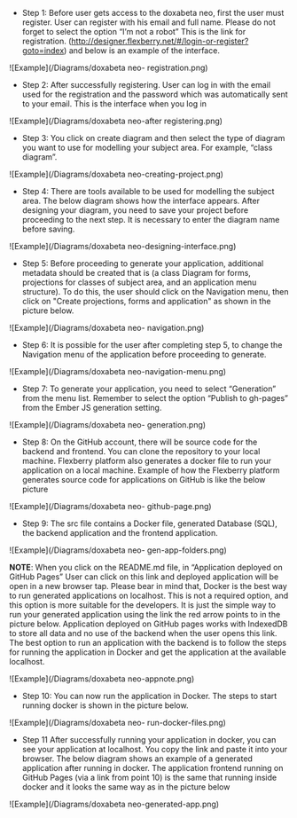 * Step 1:
Before user gets access to the doxabeta neo, first the user must register. User can register with his email and full name. Please do not forget to select the option “I’m not a robot” This is the link for registration. (http://designer.flexberry.net/#/login-or-register?goto=index) and below is an example of the interface.

![Example](/Diagrams/doxabeta neo- registration.png)

* Step 2: 
After successfully registering. User can log in with the email used for the registration and the password which was automatically sent to your email. This is the interface when you log in

![Example](/Diagrams/doxabeta neo-after registering.png)

* Step 3:
You click on create diagram and then select the type of diagram you want to use for modelling your subject area. For example, “class diagram”.

![Example](/Diagrams/doxabeta neo-creating-project.png)

* Step 4:
There are tools available to be used for modelling the subject area. The below diagram shows how the interface appears. After designing your diagram, you need to save your project before proceeding to the next step. It is necessary to enter the diagram name before saving.

![Example](/Diagrams/doxabeta neo-designing-interface.png)


* Step 5: 
Before proceeding to generate your application, additional metadata should be created that is (a class Diagram for forms, projections for classes of subject area, and an application menu structure). To do this, the user should click on the Navigation menu, then click on "Create projections, forms and application" as shown in the picture below. 

![Example](/Diagrams/doxabeta neo- navigation.png)

* Step 6:
It is possible for the user after completing step 5, to change the Navigation menu of the application before proceeding to generate.

![Example](/Diagrams/doxabeta neo-navigation-menu.png)

* Step 7: 
To generate your application, you need to select “Generation” from the menu list. Remember to select the option “Publish to gh-pages” from the Ember JS generation setting.
 
 ![Example](/Diagrams/doxabeta neo- generation.png)

* Step 8: 
On the GitHub account, there will be source code for the backend and frontend. You can clone the repository to your local machine. Flexberry platform also generates a docker file to run your application on a local machine. Example of how the Flexberry platform generates source code for applications on GitHub is like the below picture

![Example](/Diagrams/doxabeta neo- github-page.png)

* Step 9:
The src file contains a Docker file, generated Database (SQL), the backend application and the frontend application.

![Example](/Diagrams/doxabeta neo- gen-app-folders.png)

**NOTE**: 
When you click on the README.md file, in “Application deployed on GitHub Pages” User can click on this link and deployed application will be open in a new browser tap. Please bear in mind that, Docker is the best way to run generated applications on localhost. This is not a required option, and this option is more suitable for the developers. It is just the simple way to run your generated application using the link the red arrow points to in the picture below. Application deployed on GitHub pages works with IndexedDB to store all data and no use of the backend when the user opens this link. 
The best option to run an application with the backend is to follow the steps for running the application in Docker and get the application at the available localhost.

![Example](/Diagrams/doxabeta neo-appnote.png)

* Step 10:
You can now run the application in Docker.  The steps to start running docker is shown in the picture below.

![Example](/Diagrams/doxabeta neo- run-docker-files.png)

* Step 11
After successfully running your application in docker, you can see your application at localhost. You copy the link and paste it into your browser. The below diagram shows an example of a generated application after running in docker. The application frontend running on GitHub Pages (via a link from point 10) is the same that running inside docker and it looks the same way as in the picture below

![Example](/Diagrams/doxabeta neo-generated-app.png)